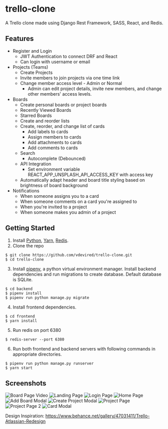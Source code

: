 # trello-clone
A Trello clone made using Django Rest Framework, SASS, React, and Redis.

## Features
- Register and Login
    - JWT Authentication to connect DRF and React
    - Can login with username or email
- Projects (Teams)
    - Create Projects
    - Invite members to join projects via one time link
    - Change member access level - Admin or Normal
        - Admin can edit project details, invite new members, and change other members' access levels.
- Boards
    - Create personal boards or project boards
    - Recently Viewed Boards
    - Starred Boards
    - Create and reorder lists
    - Create, reorder, and change list of cards
        - Add labels to cards
        - Assign members to cards
        - Add attachments to cards
        - Add comments to cards
    - Search
        - Autocomplete (Debounced)
    -  API Integration
        - Set environment variable REACT_APP_UNSPLASH_API_ACCESS_KEY with access key
    - Automatically adapt header and board title styling based on brightness of board background
- Notifications
    - When someone assigns you to a card
    - When someone comments on a card you're assigned to
    - When you're invited to a project
    - When someone makes you admin of a project

## Getting Started
1. Install [Python](https://www.python.org/downloads/), [Yarn](https://classic.yarnpkg.com/en/docs/install/), [Redis](https://redis.io/download).
2. Clone the repo
```
$ git clone https://github.com/vdevired/trello-clone.git
$ cd trello-clone
```
3. Install [pipenv](https://pypi.org/project/pipenv/), a python virtual environment manager. Install backend dependencies and run migrations to create database. Default database is SQLite.
```
$ cd backend
$ pipenv install
$ pipenv run python manage.py migrate
```
4. Install frontend dependencies.
```
$ cd frontend
$ yarn install
```
5. Run redis on port 6380
``` 
$ redis-server --port 6380
```
6. Run both frontend and backend servers with following commands in appropriate directories.
```
$ pipenv run python manage.py runserver
$ yarn start
```

## Screenshots
![Board Page Video](https://i.imgur.com/gDTkwAS.gif)
![Landing Page](https://imgur.com/CTgpNlD.jpg)
![Login Page](https://imgur.com/as4jhYS.jpg)
![Home Page](https://imgur.com/FV0UirA.jpg)
![Add Board Modal](https://imgur.com/tO5fRW8.png)
![Create Project Modal](https://imgur.com/CXeD3C2.jpg)
![Project Page](https://imgur.com/QOsbu3y.jpg)
![Project Page 2](https://i.imgur.com/PGbDYvS.png)
![Card Modal](https://i.imgur.com/xpFOTsO.png)

Design Inspiration: https://www.behance.net/gallery/47031411/Trello-Atlassian-Redesign